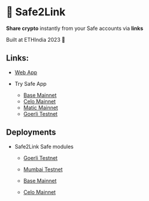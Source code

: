 # 🔗 Safe2Link

**Share crypto** instantly from your Safe accounts via **links**


Built at ETHIndia 2023 🚀



## Links:

- [Web App](https://safe2link.xyz)

- Try Safe App
    - [Base Mainnet](https://app.safe.global/share/safe-app?appUrl=https://safe2link.xyz&chain=base)
    - [Celo Mainnet](https://app.safe.global/share/safe-app?appUrl=https://safe2link.xyz&chain=celo)
    - [Matic Mainnet](https://app.safe.global/share/safe-app?appUrl=https://safe2link.xyz&chain=matic)
    - [Goerli Testnet](https://app.safe.global/share/safe-app?appUrl=https://safe2link.xyz&chain=gor)


## Deployments

- Safe2Link Safe modules 

  - [Goerli Testnet](https://goerli.etherscan.io/address/0xaB83F7041C82D5a915E608D887073B6C52a28459)
  - [Mumbai Testnet](https://mumbai.polygonscan.com/address/0xaB83F7041C82D5a915E608D887073B6C52a28459)


  - [Base Mainnet](https://basescan.org/address/0xaB83F7041C82D5a915E608D887073B6C52a28459)
  - [Celo Mainnet](https://celoscan.io/address/0xaB83F7041C82D5a915E608D887073B6C52a28459)
